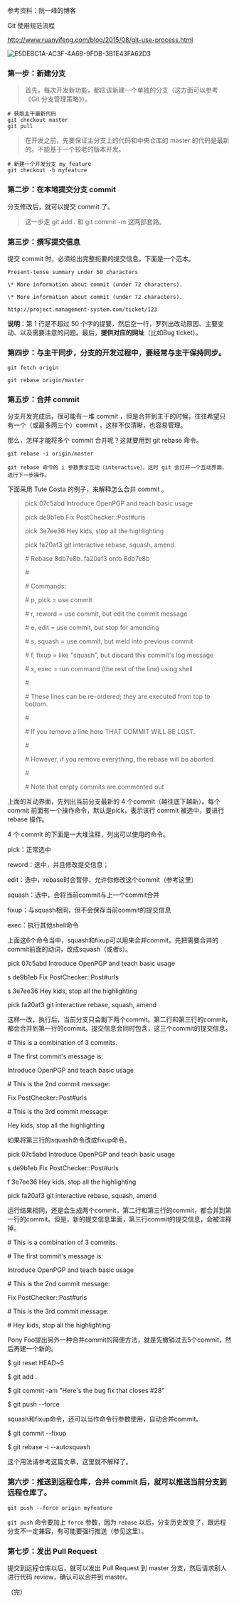 参考资料：阮一峰的博客

Git 使用规范流程

http://www.ruanyifeng.com/blog/2015/08/git-use-process.html

![E5DEBC1A-AC3F-4A6B-9FDB-3B1E43FA62D3](https://tva1.sinaimg.cn/large/008i3skNgy1gwej4chislj30go0dlab5.jpg)

### 第一步：新建分支

> 首先，每次开发新功能，都应该新建一个单独的分支（这方面可以参考《Git 分支管理策略》）。

```
# 获取主干最新代码
git checkout master
git pull
```

> 在开发之前，先要保证主分支上的代码和中央仓库的 master 的代码是最新的。不能基于一个较老的版本开发。

```
# 新建一个开发分支 my feature 
git checkout -b myfeature
```

### 第二步：在本地提交分支 commit 

分支修改后，就可以提交 commit 了。

> 这一步走 git add . 和 git commit -m 这两部套路。

### 第三步：撰写提交信息

提交 commit 时，必须给出完整扼要的提交信息，下面是一个范本。

```
Present-tense summary under 50 characters

\* More information about commit (under 72 characters).

\* More information about commit (under 72 characters).

http://project.management-system.com/ticket/123
```

**说明**：第 1 行是不超过 50 个字的提要，然后空一行，罗列出改动原因、主要变动、以及需要注意的问题。最后，**提供对应的网址**（比如Bug ticket）。

### 第四步：与主干同步，**分支的开发过程中，要经常与主干保持同步**。

```
git fetch origin

git rebase origin/master
```

### 第五步：合并 commit

分支开发完成后，很可能有一堆 commit ，但是合并到主干的时候，往往希望只有一个（或最多两三个）commit ，这样不仅清晰，也容易管理。

那么，怎样才能将多个 commit 合并呢？这就要用到 git rebase 命令。

```
git rebase -i origin/master

git rebase 命令的 i 参数表示互动（interactive），这时 git 会打开一个互动界面，进行下一步操作。
```

下面采用 Tute Costa 的例子，来解释怎么合并 commit 。

> pick 07c5abd Introduce OpenPGP and teach basic usage
>
> pick de9b1eb Fix PostChecker::Post#urls
>
> pick 3e7ee36 Hey kids, stop all the highlighting
>
> pick fa20af3 git interactive rebase, squash, amend
>
> \# Rebase 8db7e8b..fa20af3 onto 8db7e8b
>
> \#
>
> \# Commands:
>
> \# p, pick = use commit
>
> \# r, reword = use commit, but edit the commit message
>
> \# e, edit = use commit, but stop for amending
>
> \# s, squash = use commit, but meld into previous commit
>
> \# f, fixup = like "squash", but discard this commit's log message
>
> \# x, exec = run command (the rest of the line) using shell
>
> \#
>
> \# These lines can be re-ordered; they are executed from top to bottom.
>
> \#
>
> \# If you remove a line here THAT COMMIT WILL BE LOST.
>
> \#
>
> \# However, if you remove everything, the rebase will be aborted.
>
> \#
>
> \# Note that empty commits are commented out

上面的互动界面，先列出当前分支最新的 4 个commit（越往底下越新）。每个 commit 前面有一个操作命令，默认是pick，表示该行 commit 被选中，要进行 rebase 操作。

4 个 commit 的下面是一大堆注释，列出可以使用的命令。

pick：正常选中

reword：选中，并且修改提交信息；

edit：选中，rebase时会暂停，允许你修改这个commit（参考这里）

squash：选中，会将当前commit与上一个commit合并

fixup：与squash相同，但不会保存当前commit的提交信息

exec：执行其他shell命令

上面这6个命令当中，squash和fixup可以用来合并commit。先把需要合并的commit前面的动词，改成squash（或者s）。

pick 07c5abd Introduce OpenPGP and teach basic usage

s de9b1eb Fix PostChecker::Post#urls

s 3e7ee36 Hey kids, stop all the highlighting

pick fa20af3 git interactive rebase, squash, amend

这样一改，执行后，当前分支只会剩下两个commit。第二行和第三行的commit，都会合并到第一行的commit。提交信息会同时包含，这三个commit的提交信息。

\# This is a combination of 3 commits.

\# The first commit's message is:

Introduce OpenPGP and teach basic usage

\# This is the 2nd commit message:

Fix PostChecker::Post#urls

\# This is the 3rd commit message:

Hey kids, stop all the highlighting

如果将第三行的squash命令改成fixup命令。

pick 07c5abd Introduce OpenPGP and teach basic usage

s de9b1eb Fix PostChecker::Post#urls

f 3e7ee36 Hey kids, stop all the highlighting

pick fa20af3 git interactive rebase, squash, amend

运行结果相同，还是会生成两个commit，第二行和第三行的commit，都合并到第一行的commit。但是，新的提交信息里面，第三行commit的提交信息，会被注释掉。

\# This is a combination of 3 commits.

\# The first commit's message is:

Introduce OpenPGP and teach basic usage

\# This is the 2nd commit message:

Fix PostChecker::Post#urls

\# This is the 3rd commit message:

\# Hey kids, stop all the highlighting

Pony Foo提出另外一种合并commit的简便方法，就是先撤销过去5个commit，然后再建一个新的。

$ git reset HEAD~5

$ git add .

$ git commit -am "Here's the bug fix that closes #28"

$ git push --force

squash和fixup命令，还可以当作命令行参数使用，自动合并commit。

$ git commit --fixup  

$ git rebase -i --autosquash 

这个用法请参考这篇文章，这里就不解释了。

### 第六步：推送到远程仓库，合并 commit 后，就可以推送当前分支到远程仓库了。

```
git push --force origin myfeature
```

`git push` 命令要加上 `force` 参数，因为 `rebase` 以后，分支历史改变了，跟远程分支不一定兼容，有可能要强行推送（参见这里）。

### 第七步：发出 Pull Request

提交到远程仓库以后，就可以发出 Pull Request 到 master 分支，然后请求别人进行代码 review，确认可以合并到 master。

（完）